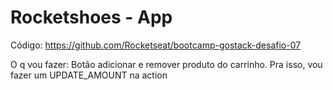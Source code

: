 # Rocketshoes - App

Código: https://github.com/Rocketseat/bootcamp-gostack-desafio-07

O q vou fazer:
Botão adicionar e remover produto do carrinho. Pra isso, vou fazer um UPDATE_AMOUNT na action
